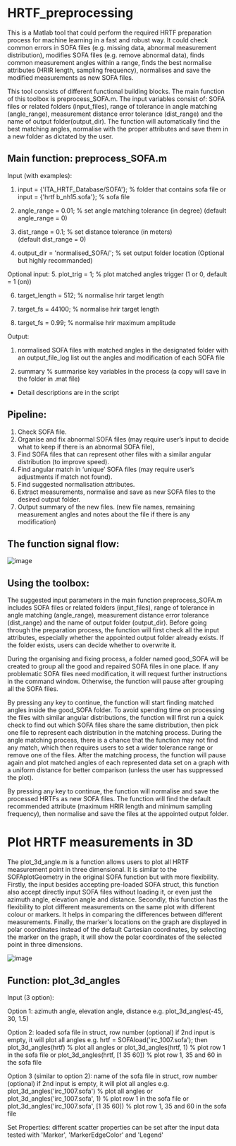 # HRTF_preprocessing

This is a Matlab tool that could perform the required HRTF preparation process for machine learning in a fast and robust way. It could check common errors in SOFA files (e.g. missing data, abnormal measurement distribution), modifies SOFA files (e.g. remove abnormal data), finds common measurement angles within a range, finds the best normalise attributes (HRIR length, sampling frequency), normalises and save the modified measurements as new SOFA files.

This tool consists of different functional building blocks. The main function of this toolbox is preprocess_SOFA.m. The input variables consist of: SOFA files or related folders (input_files), range of tolerance in angle matching (angle_range), measurement distance error tolerance (dist_range) and the name of output folder(output_dir). The function will automatically find the best matching angles, normalise with the proper attributes and save them in a new folder as dictated by the user.

## Main function: preprocess_SOFA.m

Input (with examples): 
1. input = {'ITA_HRTF_Database/SOFA'};     % folder that contains sofa file
    or
    input = {'hrtf b_nh15.sofa'};     % sofa file

 2. angle_range = 0.01;     % set angle matching tolerance (in degree)
    (default angle_range = 0)

 3. dist_range = 0.1;     % set distance tolerance (in meters)  
    (default dist_range = 0)

 4. output_dir = 'normalised_SOFA/';  % set output folder location
     (Optional but highly recommanded)

  Optional input:
 5. plot_trig = 1;     % plot matched angles trigger (1 or 0, default = 1 (on))
 
 6. target_length = 512;     % normalise hrir target length

 7. target_fs = 44100;     % normalise hrir target length

 8. target_fs = 0.99;     % normalise hrir maximum amplitude


Output:
 1. normalised SOFA files with matched angles in the designated folder with an output_file_log list out the angles and modification of each SOFA file
 
 2. summary      % summarise key variables in the process
 (a copy will save in the folder in .mat file)
 
* Detail descriptions are in the script

## Pipeline:
1. Check SOFA file.
2. Organise and fix abnormal SOFA files (may require user’s input to decide what to keep if there is an abnormal SOFA file),
3. Find SOFA files that can represent other files with a similar angular distribution (to improve speed).
4. Find angular match in ‘unique’ SOFA files (may require user’s adjustments if match not found).
5. Find suggested normalisation attributes.
6. Extract measurements, normalise and save as new SOFA files to the desired output folder.
7. Output summary of the new files. (new file names, remaining measurement angles and notes about the file if there is any modification)


## The function signal flow:

![image](https://user-images.githubusercontent.com/25059141/42376052-ab8a15c0-8115-11e8-9c94-8dbdaee9e192.png)


## Using the toolbox:

The suggested input parameters in the main function preprocess_SOFA.m includes SOFA files or related folders (input_files), range of tolerance in angle matching (angle_range), measurement distance error tolerance (dist_range) and the name of output folder (output_dir). Before going through the preparation process, the function will first check all the input attributes, especially whether the appointed output folder already exists. If the folder exists, users can decide whether to overwrite it.

During the organising and fixing process, a folder named good_SOFA will be created to group all the good and repaired SOFA files in one place. If any problematic SOFA files need modification, it will request further instructions in the command window. Otherwise, the function will pause after grouping all the SOFA files. 

By pressing any key to continue, the function will start finding matched angles inside the good_SOFA folder. To avoid spending time on processing the files with similar angular distributions, the function will first run a quick check to find out which SOFA files share the same distribution, then pick one file to represent each distribution in the matching process. During the angle matching process, there is a chance that the function may not find any match, which then requires users to set a wider tolerance range or remove one of the files. After the matching process, the function will pause again and plot matched angles of each represented data set on a graph with a uniform distance for better comparison (unless the user has suppressed the plot).

By pressing any key to continue, the function will normalise and save the processed HRTFs as new SOFA files. The function will find the default recommended attribute (maximum HRIR length and minimum sampling frequency), then normalise and save the files at the appointed output folder.



# Plot HRTF measurements in 3D

The plot_3d_angle.m is a function allows users to plot all HRTF measurement point in three dimensional. It is similar to the SOFAplotGeometry in the original SOFA function but with more flexibility. Firstly, the input besides accepting pre-loaded SOFA struct, this function also accept directly input SOFA files without loading it, or even just the azimuth angle, elevation angle and distance. Secondly, this function has the flexibility to plot different measurements on the same plot with different colour or markers. It helps in comparing the differences between different measurements. Finally, the marker's locations on the graph are displayed in polar coordinates instead of the default Cartesian coordinates, by selecting the marker on the graph, it will show the polar coordinates of the selected point in three dimensions.

![image](https://user-images.githubusercontent.com/25059141/42374728-fdf9cfa8-8110-11e8-99a9-1eeebe8ac973.png)


## Function: plot_3d_angles

Input (3 option):

 Option 1:
   azimuth angle, elevation angle, distance
   e.g. plot_3d_angles(-45, 30, 1.5)

 Option 2:
   loaded sofa file in struct, row number (optional)
   if 2nd input is empty, it will plot all angles
   e.g. hrtf = SOFAload('irc_1007.sofa'); 
        then
        plot_3d_angles(hrtf) % plot all angles
        or
        plot_3d_angles(hrtf, 1)      % plot row 1 in the sofa file
        or
        plot_3d_angles(hrtf, [1 35 60])      % plot row 1, 35 and 60 in the sofa file
  
 Option 3 (similar to option 2):
   name of the sofa file in struct, row number (optional)
   if 2nd input is empty, it will plot all angles
   e.g. plot_3d_angles('irc_1007.sofa')      % plot all angles
        or
        plot_3d_angles('irc_1007.sofa', 1)      % plot row 1 in the sofa file
        or
        plot_3d_angles('irc_1007.sofa', [1 35 60])      % plot row 1, 35 and 60 in the sofa file


 Set Properties:
   different scatter properties can be set after the input data
   tested with 'Marker', 'MarkerEdgeColor' and 'Legend'
 
